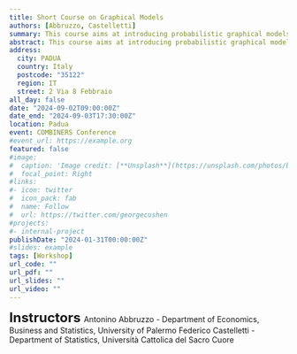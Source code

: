 ```yaml
---
title: Short Course on Graphical Models 
authors: [Abbruzzo, Castelletti]
summary: This course aims at introducing probabilistic graphical models, which provide a unified framework for learning dependence relationships between random variables and making statistical inference under complex multivariate settings. Participants will learn the fundamentals of graphical models, including Bayesian Networks and Markov Random Fields, and explore applications in machine learning, data analysis, and decision-making.
abstract: This course aims at introducing probabilistic graphical models, which provide a unified framework for learning dependence relationships between random variables and making statistical inference under complex multivariate settings. Participants will learn the fundamentals of graphical models, including Bayesian Networks and Markov Random Fields, and explore applications in machine learning, data analysis, and decision-making.
address:
  city: PADUA
  country: Italy
  postcode: "35122"
  region: IT
  street: 2 Via 8 Febbraio
all_day: false
date: "2024-09-02T09:00:00Z"
date_end: "2024-09-03T17:30:00Z"
location: Padua
event: COMBINERS Conference
#event_url: https://example.org
featured: false
#image:
#  caption: 'Image credit: [**Unsplash**](https://unsplash.com/photos/bzdhc5b3Bxs)'
#  focal_point: Right
#links:
#- icon: twitter
#  icon_pack: fab
#  name: Follow
#  url: https://twitter.com/georgecushen
#projects:
#- internal-project
publishDate: "2024-01-31T00:00:00Z"
#slides: example
tags: [Workshop]
url_code: ""
url_pdf: ""
url_slides: ""
url_video: ""
---
```


<font size="5"> <left><b> Instructors </b> </left></font>
Antonino Abbruzzo - Department of Economics, Business and Statistics, University of Palermo
Federico Castelletti - Department of Statistics, Università Cattolica del Sacro Cuore